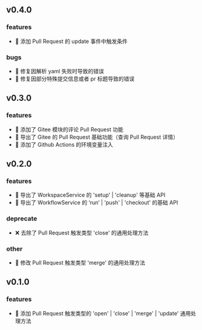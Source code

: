 ## v0.4.0

### features

-   🚀 添加 Pull Request 的 update 事件中触发条件

### bugs

-   🐛 修复因解析 yaml 失败时导致的错误
-   🐛 修复因部分特殊提交信息或者 pr 标题导致的错误

## v0.3.0

### features

-   🚀 添加了 Gitee 模块的评论 Pull Request 功能
-   🚀 导出了 Gitee 的 Pull Request 基础功能（查询 Pull Request 详情）
-   🚀 添加了 Github Actions 的环境变量注入

## v0.2.0

### features

-   🚀 导出了 WorkspaceService 的 'setup' | 'cleanup' 等基础 API
-   🚀 导出了 WorkflowService 的 ‘run’ | 'push' | 'checkout' 的基础 API

### deprecate

-   ❌ 去除了 Pull Request 触发类型 'close' 的通用处理方法

### other

-   🔧 修改 Pull Request 触发类型 'merge' 的通用处理方法

## v0.1.0

### features

-   🚀 添加 Pull Request 触发类型的 'open' | 'close' | 'merge' | 'update' 通用处理方法
